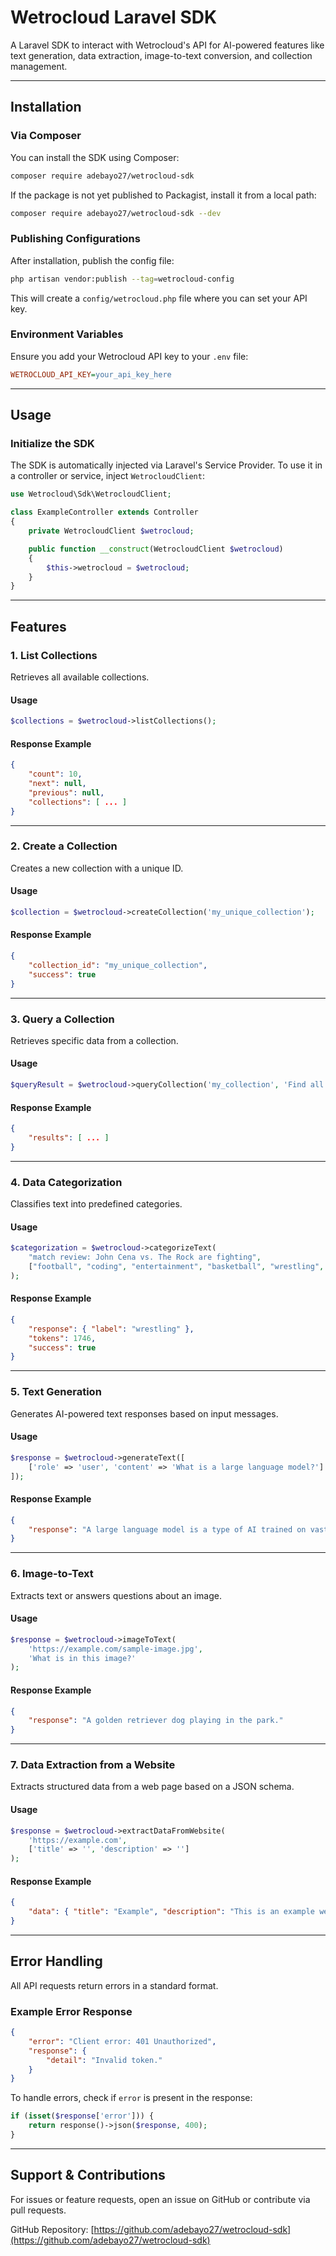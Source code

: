 # Wetrocloud Laravel SDK

A Laravel SDK to interact with Wetrocloud's API for AI-powered features like text generation, data extraction, image-to-text conversion, and collection management.

---

## Installation

### Via Composer
You can install the SDK using Composer:
```sh
composer require adebayo27/wetrocloud-sdk
```

If the package is not yet published to Packagist, install it from a local path:
```sh
composer require adebayo27/wetrocloud-sdk --dev
```

### Publishing Configurations
After installation, publish the config file:
```sh
php artisan vendor:publish --tag=wetrocloud-config
```

This will create a `config/wetrocloud.php` file where you can set your API key.

### Environment Variables
Ensure you add your Wetrocloud API key to your `.env` file:
```ini
WETROCLOUD_API_KEY=your_api_key_here
```

---

## Usage

### Initialize the SDK
The SDK is automatically injected via Laravel's Service Provider. To use it in a controller or service, inject `WetrocloudClient`:

```php
use Wetrocloud\Sdk\WetrocloudClient;

class ExampleController extends Controller
{
    private WetrocloudClient $wetrocloud;

    public function __construct(WetrocloudClient $wetrocloud)
    {
        $this->wetrocloud = $wetrocloud;
    }
}
```

---

## Features

### 1. List Collections
Retrieves all available collections.

#### Usage
```php
$collections = $wetrocloud->listCollections();
```

#### Response Example
```json
{
    "count": 10,
    "next": null,
    "previous": null,
    "collections": [ ... ]
}
```

---

### 2. Create a Collection
Creates a new collection with a unique ID.

#### Usage
```php
$collection = $wetrocloud->createCollection('my_unique_collection');
```

#### Response Example
```json
{
    "collection_id": "my_unique_collection",
    "success": true
}
```

---

### 3. Query a Collection
Retrieves specific data from a collection.

#### Usage
```php
$queryResult = $wetrocloud->queryCollection('my_collection', 'Find all users with role admin');
```

#### Response Example
```json
{
    "results": [ ... ]
}
```

---

### 4. Data Categorization
Classifies text into predefined categories.

#### Usage
```php
$categorization = $wetrocloud->categorizeText(
    "match review: John Cena vs. The Rock are fighting",
    ["football", "coding", "entertainment", "basketball", "wrestling", "information"]
);
```

#### Response Example
```json
{
    "response": { "label": "wrestling" },
    "tokens": 1746,
    "success": true
}
```

---

### 5. Text Generation
Generates AI-powered text responses based on input messages.

#### Usage
```php
$response = $wetrocloud->generateText([
    ['role' => 'user', 'content' => 'What is a large language model?']
]);
```

#### Response Example
```json
{
    "response": "A large language model is a type of AI trained on vast datasets..."
}
```

---

### 6. Image-to-Text
Extracts text or answers questions about an image.

#### Usage
```php
$response = $wetrocloud->imageToText(
    'https://example.com/sample-image.jpg',
    'What is in this image?'
);
```

#### Response Example
```json
{
    "response": "A golden retriever dog playing in the park."
}
```

---

### 7. Data Extraction from a Website
Extracts structured data from a web page based on a JSON schema.

#### Usage
```php
$response = $wetrocloud->extractDataFromWebsite(
    'https://example.com',
    ['title' => '', 'description' => '']
);
```

#### Response Example
```json
{
    "data": { "title": "Example", "description": "This is an example website." }
}
```

---

## Error Handling
All API requests return errors in a standard format.

### Example Error Response
```json
{
    "error": "Client error: 401 Unauthorized",
    "response": {
        "detail": "Invalid token."
    }
}
```

To handle errors, check if `error` is present in the response:
```php
if (isset($response['error'])) {
    return response()->json($response, 400);
}
```

---

## Support & Contributions
For issues or feature requests, open an issue on GitHub or contribute via pull requests.

GitHub Repository: [https://github.com/adebayo27/wetrocloud-sdk](https://github.com/adebayo27/wetrocloud-sdk)

